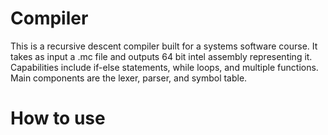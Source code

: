# Compiler

This is a recursive descent compiler built for a systems software course.
It takes as input a .mc file and outputs 64 bit intel assembly representing it. 
Capabilities include if-else statements, while loops, and multiple functions.
Main components are the lexer, parser, and symbol table.

# How to use
